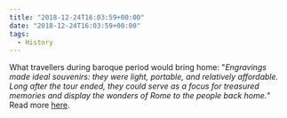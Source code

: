 ```yaml
---
title: "2018-12-24T16:03:59+00:00"
date: "2018-12-24T16:03:59+00:00"
tags:
  - History
---
```


What travellers during baroque period would bring home: "*Engravings made ideal souvenirs: they were light, portable, and  relatively affordable. Long after the tour ended, they could serve as a focus for treasured memories and display the wonders of Rome to the people back home.*" Read more [here](https://www.nybooks.com/articles/2018/06/28/roman-holidays-baroque-tourism/).
